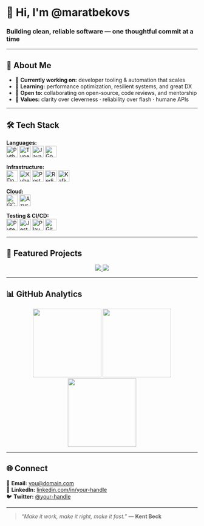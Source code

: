 # 👋 Hi, I'm @maratbekovs  

### Building clean, reliable software — one thoughtful commit at a time  

---

## 🧭 About Me  

- 🔭 **Currently working on:** developer tooling & automation that scales  
- 🌱 **Learning:** performance optimization, resilient systems, and great DX  
- 🤝 **Open to:** collaborating on open-source, code reviews, and mentorship  
- 🎯 **Values:** clarity over cleverness · reliability over flash · humane APIs  

---

## 🛠️ Tech Stack  

**Languages:**  
<img src="https://cdn.jsdelivr.net/gh/devicons/devicon/icons/python/python-original.svg" alt="Python" height="30"/> 
<img src="https://cdn.jsdelivr.net/gh/devicons/devicon/icons/typescript/typescript-original.svg" alt="TypeScript" height="30"/> 
<img src="https://cdn.jsdelivr.net/gh/devicons/devicon/icons/javascript/javascript-original.svg" alt="JavaScript" height="30"/> 
<img src="https://cdn.jsdelivr.net/gh/devicons/devicon/icons/go/go-original.svg" alt="Go" height="30"/> 

**Infrastructure:**  
<img src="https://cdn.jsdelivr.net/gh/devicons/devicon/icons/docker/docker-original.svg" alt="Docker" height="30"/> 
<img src="https://cdn.jsdelivr.net/gh/devicons/devicon/icons/kubernetes/kubernetes-plain.svg" alt="Kubernetes" height="30"/> 
<img src="https://cdn.jsdelivr.net/gh/devicons/devicon/icons/postgresql/postgresql-original.svg" alt="PostgreSQL" height="30"/> 
<img src="https://cdn.jsdelivr.net/gh/devicons/devicon/icons/redis/redis-original.svg" alt="Redis" height="30"/> 
<img src="https://cdn.jsdelivr.net/gh/devicons/devicon/icons/apachekafka/apachekafka-original.svg" alt="Kafka" height="30"/>  

**Cloud:**  
<img src="https://cdn.jsdelivr.net/gh/devicons/devicon/icons/googlecloud/googlecloud-original.svg" alt="GCP" height="30"/> 
<img src="https://cdn.jsdelivr.net/gh/devicons/devicon/icons/azure/azure-original.svg" alt="Azure" height="30"/>  

**Testing & CI/CD:**  
<img src="https://cdn.jsdelivr.net/gh/devicons/devicon/icons/python/python-original.svg" alt="Pytest" height="30"/> 
<img src="https://cdn.jsdelivr.net/gh/devicons/devicon/icons/jest/jest-plain.svg" alt="Jest" height="30"/> 
<img src="https://playwright.dev/img/playwright-logo.svg" alt="Playwright" height="30"/> 
<img src="https://cdn.jsdelivr.net/gh/devicons/devicon/icons/github/github-original.svg" alt="GitHub Actions" height="30"/>  


---

## 🚀 Featured Projects

<div align="center">
  <!-- GitHub Readme Stats: Показать все репозитории -->
  <a href="https://github.com/maratbekovs?tab=repositories">
    <img src="https://github-readme-stats.vercel.app/api/pin/?username=maratbekovs&repo=zero&theme=radical&border_color=2e4057" />
  </a>
  <a href="https://github.com/maratbekovs?tab=repositories">
    <img src="https://github-readme-stats.vercel.app/api/pin/?username=maratbekovs&repo=repo2&theme=radical&border_color=2e4057" />
  </a>
  <!-- Добавь дополнительные карточки по аналогии -->
</div>


---

## 📊 GitHub Analytics  

<div align="center">
  <img height="180em" src="https://github-readme-stats.vercel.app/api?username=maratbekovs&show_icons=true&theme=radical&include_all_commits=true&count_private=true&border_color=2e4057&bg_color=0d1117&title_color=58a6ff&icon_color=58a6ff"/>
  <img height="180em" src="https://github-readme-stats.vercel.app/api/top-langs/?username=maratbekovs&layout=compact&langs_count=8&theme=radical&border_color=2e4057&bg_color=0d1117&title_color=58a6ff"/>
  <br/>
  <img height="180em" src="https://streak-stats.demolab.com?user=maratbekovs&theme=radical&border=2e4057&background=0d1117&ring=58a6ff&fire=58a6ff&currStreakNum=58a6ff"/>
</div>

---

## 🌐 Connect  

📧 **Email:** you@domain.com  
💼 **LinkedIn:** [linkedin.com/in/your-handle](https://linkedin.com/in/your-handle)  
🐦 **Twitter:** [@your-handle](https://twitter.com/your-handle)  

---

> _“Make it work, make it right, make it fast.”_ — **Kent Beck**
